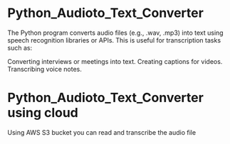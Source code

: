 # Python_Audioto_Text_Converter

The Python program converts audio files (e.g., .wav, .mp3) into text using speech recognition libraries or APIs. This is useful for transcription tasks such as:

Converting interviews or meetings into text.
Creating captions for videos.
Transcribing voice notes.

# Python_Audioto_Text_Converter using cloud 
Using AWS S3 bucket you can read and transcribe the audio file 
